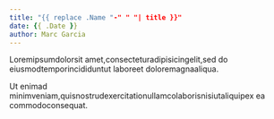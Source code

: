 ```yaml
---
title: "{{ replace .Name "-" " "| title }}"
date: {{ .Date }}
author: Marc Garcia
---
```

Loremipsumdolorsit amet,consecteturadipisicingelit,sed do eiusmodtemporincididuntut laboreet doloremagnaaliqua.
<!--more-->
Ut enimad minimveniam,quisnostrudexercitationullamcolaborisnisiutaliquipex ea commodoconsequat.